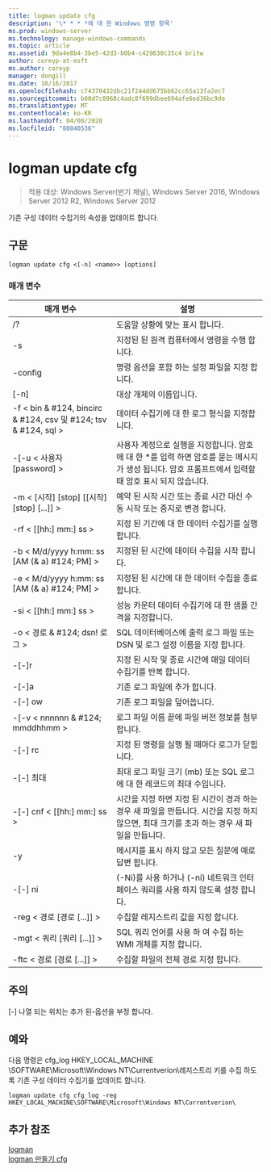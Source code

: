 ```yaml
---
title: logman update cfg
description: '\* * * *에 대 한 Windows 명령 항목'
ms.prod: windows-server
ms.technology: manage-windows-commands
ms.topic: article
ms.assetid: 9da4e8b4-3be5-42d3-b0b4-c429630c35c4 britw
author: coreyp-at-msft
ms.author: coreyp
manager: dongill
ms.date: 10/16/2017
ms.openlocfilehash: c74370432dbc21f244dd675bb62cc65a13fa2ec7
ms.sourcegitcommit: b00d7c8968c4adc8f699dbee694afe6ed36bc9de
ms.translationtype: MT
ms.contentlocale: ko-KR
ms.lasthandoff: 04/08/2020
ms.locfileid: "80840536"
---
```

# <a name="logman-update-cfg"></a>logman update cfg

>적용 대상: Windows Server(반기 채널), Windows Server 2016, Windows Server 2012 R2, Windows Server 2012

기존 구성 데이터 수집기의 속성을 업데이트 합니다.  

## <a name="syntax"></a>구문  
```  
logman update cfg <[-n] <name>> [options]  
```  
### <a name="parameters"></a>매개 변수  

|                    매개 변수                     |                                                                               설명                                                                               |
|--------------------------------------------------|-------------------------------------------------------------------------------------------------------------------------------------------------------------------------|
|                        /?                        |                                                                    도움말 상황에 맞는 표시 합니다.                                                                     |
|                -s <computer name>                |                                                          지정된 된 원격 컴퓨터에서 명령을 수행 합니다.                                                          |
|                 -config <value>                  |                                                         명령 옵션을 포함 하는 설정 파일을 지정 합니다.                                                         |
|                   [-n] <name>                    |                                                                       대상 개체의 이름입니다.                                                                        |
| -f < bin & #124, bincirc & #124, csv 및 #124; tsv & #124, sql > |                                                            데이터 수집기에 대 한 로그 형식을 지정합니다.                                                             |
|             -[-u < 사용자 [password] >              | 사용자 계정으로 실행을 지정합니다. 암호에 대 한 \*를 입력 하면 암호를 묻는 메시지가 생성 됩니다. 암호 프롬프트에서 입력할 때 암호 표시 되지 않습니다. |
|    -m < [시작] [stop] [[시작] [stop] [...]] >    |                                                예약 된 시작 시간 또는 종료 시간 대신 수동 시작 또는 중지로 변경 합니다.                                                 |
|                -rf < [[hh:] mm:] ss >                |                                                        지정 된 기간에 대 한 데이터 수집기를 실행 합니다.                                                         |
|        -b < M/d/yyyy h:mm: ss [AM (& a) #124; PM] >         |                                                              지정된 된 시간에 데이터 수집을 시작 합니다.                                                               |
|        -e < M/d/yyyy h:mm: ss [AM (& a) #124; PM] >         |                                                               지정된 된 시간에 대 한 데이터 수집을 종료 합니다.                                                                |
|                -si < [[hh:] mm:] ss >                |                                                 성능 카운터 데이터 수집기에 대 한 샘플 간격을 지정합니다.                                                  |
|              -o < 경로 & #124; dsn! 로그 >              |                                              SQL 데이터베이스에 출력 로그 파일 또는 DSN 및 로그 설정 이름을 지정 합니다.                                               |
|                      -[-]r                       |                                                  지정 된 시작 및 종료 시간에 매일 데이터 수집기를 반복 합니다.                                                  |
|                      -[-]a                       |                                                                     기존 로그 파일에 추가 합니다.                                                                     |
|                      -[-] ow                      |                                                                     기존 로그 파일을 덮어씁니다.                                                                     |
|           -[-v < nnnnnn & #124; mmddhhmm >           |                                                   로그 파일 이름 끝에 파일 버전 정보를 첨부 합니다.                                                   |
|                  -[-] rc <task>                   |                                                         지정 된 명령을 실행 될 때마다 로그가 닫힙니다.                                                          |
|                 -[-] 최대 <value>                  |                                                 최대 로그 파일 크기 (mb) 또는 SQL 로그에 대 한 레코드의 최대 수입니다.                                                  |
|              -[-] cnf < [[hh:] mm:] ss >              |     시간을 지정 하면 지정 된 시간이 경과 하는 경우 새 파일을 만듭니다. 시간을 지정 하지 않으면, 최대 크기를 초과 하는 경우 새 파일을 만듭니다.     |
|                        -y                        |                                                             메시지를 표시 하지 않고 모든 질문에 예로 답변 합니다.                                                              |
|                      -[-] ni                      |                                                         (-Ni)를 사용 하거나 (-ni) 네트워크 인터페이스 쿼리를 사용 하지 않도록 설정 합니다.                                                          |
|             -reg < 경로 [경로 [...]] >             |                                                                 수집할 레지스트리 값을 지정 합니다.                                                                 |
|            -mgt < 쿼리 [쿼리 [...]] >            |                                                      SQL 쿼리 언어를 사용 하 여 수집 하는 WMI 개체를 지정 합니다.                                                       |
|             -ftc < 경로 [경로 [...]] >             |                                                           수집할 파일의 전체 경로 지정 합니다.                                                            |

## <a name="remarks"></a>주의  
[-] 나열 되는 위치는 추가 된-옵션을 부정 합니다.  
## <a name="examples"></a><a name=BKMK_examples></a>예와  
다음 명령은 cfg_log HKEY_LOCAL_MACHINE \SOFTWARE\Microsoft\Windows NT\Currentverion\\레지스트리 키를 수집 하도록 기존 구성 데이터 수집기를 업데이트 합니다.  
```  
logman update cfg cfg_log -reg HKEY_LOCAL_MACHINE\SOFTWARE\Microsoft\Windows NT\Currentverion\  
```  
## <a name="additional-references"></a>추가 참조  
[logman](logman.md)  
[logman 만들기 cfg](logman-create-cfg.md)  
